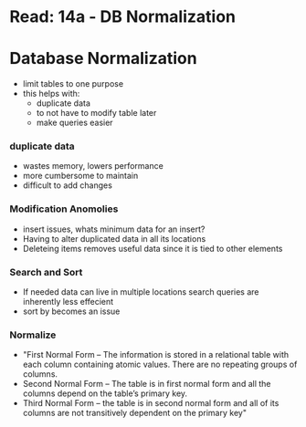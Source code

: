 # Read: 14a - DB Normalization

# Database Normalization
- limit tables to one purpose
- this helps with:
  - duplicate data
  - to not have to modify table later
  - make queries easier
### duplicate data
- wastes memory, lowers performance
- more cumbersome to maintain
- difficult to add changes
### Modification Anomolies
- insert issues, whats minimum data for an insert?
- Having to alter duplicated data in all its locations
- Deleteing items removes useful data since it is tied to other elements
### Search and Sort
- If needed data can live in multiple locations search queries are inherently less effecient
- sort by becomes an issue
### Normalize
- "First Normal Form – The information is stored in a relational table with each column containing atomic values. There are no repeating groups of columns.
- Second Normal Form – The table is in first normal form and all the columns depend on the table’s primary key.
- Third Normal Form – the table is in second normal form and all of its columns are not transitively dependent on the primary key"

